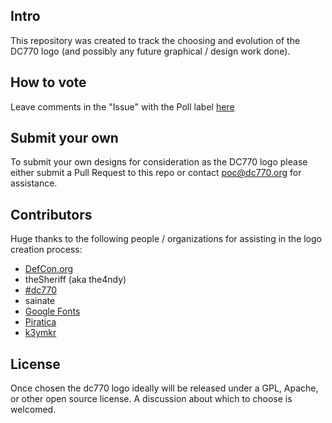 ## Intro

This repository was created to track the choosing and evolution of the DC770 logo (and possibly any future graphical / design work done). 

## How to vote

Leave comments in the "Issue" with the Poll label [here](https://github.com/dc770/logo/issues/1)

## Submit your own

To submit your own designs for consideration as the DC770 logo please either submit a Pull Request to this repo or contact poc@dc770.org for assistance.

## Contributors

Huge thanks to the following people / organizations for assisting in the logo creation process:
* [DefCon.org](https://www.defcon.org)
* theSheriff (aka the4ndy)  
* [#dc770](https://dc770.org)
* sainate  
* [Google Fonts](https://google.com/fonts)
* [Piratica](https://piratica.us)  
* [k3ymkr](k3mkr@protonmail.ch)

## License

Once chosen the dc770 logo ideally will be released under a GPL, Apache, or other open source license. A discussion about which to choose is welcomed. 
